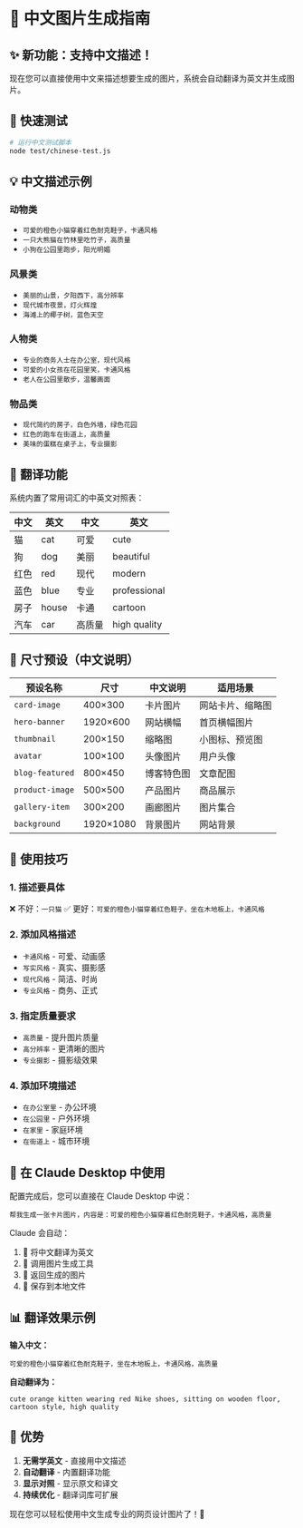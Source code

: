 # 🎨 中文图片生成指南

## ✨ 新功能：支持中文描述！

现在您可以直接使用中文来描述想要生成的图片，系统会自动翻译为英文并生成图片。

## 🚀 快速测试

```bash
# 运行中文测试脚本
node test/chinese-test.js
```

## 💡 中文描述示例

### 动物类

- `可爱的橙色小猫穿着红色耐克鞋子，卡通风格`
- `一只大熊猫在竹林里吃竹子，高质量`
- `小狗在公园里跑步，阳光明媚`

### 风景类

- `美丽的山景，夕阳西下，高分辨率`
- `现代城市夜景，灯火辉煌`
- `海滩上的椰子树，蓝色天空`

### 人物类

- `专业的商务人士在办公室，现代风格`
- `可爱的小女孩在花园里笑，卡通风格`
- `老人在公园里散步，温馨画面`

### 物品类

- `现代简约的房子，白色外墙，绿色花园`
- `红色的跑车在街道上，高质量`
- `美味的蛋糕在桌子上，专业摄影`

## 🔄 翻译功能

系统内置了常用词汇的中英文对照表：

| 中文 | 英文  | 中文   | 英文         |
| ---- | ----- | ------ | ------------ |
| 猫   | cat   | 可爱   | cute         |
| 狗   | dog   | 美丽   | beautiful    |
| 红色 | red   | 现代   | modern       |
| 蓝色 | blue  | 专业   | professional |
| 房子 | house | 卡通   | cartoon      |
| 汽车 | car   | 高质量 | high quality |

## 📐 尺寸预设（中文说明）

| 预设名称        | 尺寸      | 中文说明   | 适用场景         |
| --------------- | --------- | ---------- | ---------------- |
| `card-image`    | 400×300   | 卡片图片   | 网站卡片、缩略图 |
| `hero-banner`   | 1920×600  | 网站横幅   | 首页横幅图片     |
| `thumbnail`     | 200×150   | 缩略图     | 小图标、预览图   |
| `avatar`        | 100×100   | 头像图片   | 用户头像         |
| `blog-featured` | 800×450   | 博客特色图 | 文章配图         |
| `product-image` | 500×500   | 产品图片   | 商品展示         |
| `gallery-item`  | 300×200   | 画廊图片   | 图片集合         |
| `background`    | 1920×1080 | 背景图片   | 网站背景         |

## 🎯 使用技巧

### 1. 描述要具体

❌ 不好：`一只猫`
✅ 更好：`可爱的橙色小猫穿着红色鞋子，坐在木地板上，卡通风格`

### 2. 添加风格描述

- `卡通风格` - 可爱、动画感
- `写实风格` - 真实、摄影感
- `现代风格` - 简洁、时尚
- `专业风格` - 商务、正式

### 3. 指定质量要求

- `高质量` - 提升图片质量
- `高分辨率` - 更清晰的图片
- `专业摄影` - 摄影级效果

### 4. 添加环境描述

- `在办公室里` - 办公环境
- `在公园里` - 户外环境
- `在家里` - 家庭环境
- `在街道上` - 城市环境

## 🔧 在 Claude Desktop 中使用

配置完成后，您可以直接在 Claude Desktop 中说：

```
帮我生成一张卡片图片，内容是：可爱的橙色小猫穿着红色耐克鞋子，卡通风格，高质量
```

Claude 会自动：

1. 🔄 将中文翻译为英文
2. 🎨 调用图片生成工具
3. 📸 返回生成的图片
4. 💾 保存到本地文件

## 📊 翻译效果示例

**输入中文：**

```
可爱的橙色小猫穿着红色耐克鞋子，坐在木地板上，卡通风格，高质量
```

**自动翻译为：**

```
cute orange kitten wearing red Nike shoes, sitting on wooden floor, cartoon style, high quality
```

## 🎉 优势

1. **无需学英文** - 直接用中文描述
2. **自动翻译** - 内置翻译功能
3. **显示对照** - 显示原文和译文
4. **持续优化** - 翻译词库可扩展

现在您可以轻松使用中文生成专业的网页设计图片了！🚀
